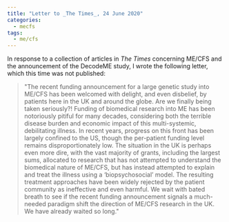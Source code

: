 ```yaml
---
title: "Letter to _The Times_, 24 June 2020"
categories:
  - mecfs
tags:
  - me/cfs
---
```


In response to a collection of articles in _The Times_ concerning ME/CFS and the announcement of the DecodeME study, I wrote the following letter, which this time was not published:

>"The recent funding announcement for a large genetic study into ME/CFS has been welcomed with delight, and even disbelief, by patients here in the UK and around the globe. Are we finally being taken seriously?! Funding of biomedical research into ME has been notoriously pitiful for many decades, considering both the terrible disease burden and economic impact of this multi-systemic, debilitating illness. In recent years, progress on this front has been largely confined to the US, though the per-patient funding level remains disproportionately low. The situation in the UK is perhaps even more dire, with the vast majority of grants, including the largest sums, allocated to research that has not attempted to understand the biomedical nature of ME/CFS, but has instead attempted to explain and treat the illness using a ‘biopsychosocial’ model. The resulting treatment approaches have been widely rejected by the patient community as ineffective and even harmful. We wait with bated breath to see if the recent funding announcement signals a much-needed paradigm shift the direction of ME/CFS research in the UK. We have already waited so long."